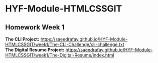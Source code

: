 # HYF-Module-HTMLCSSGIT

## Homework Week 1
**The CLI Project:** https://saeedrafay.github.io/HYF-Module-HTMLCSSGIT/week1/The-CLI-Challenge/cli-challenge.txt  
**The Digital Resume Project:** https://saeedrafay.github.io/HYF-Module-HTMLCSSGIT/week1/The-Digital-Resume/index.html
